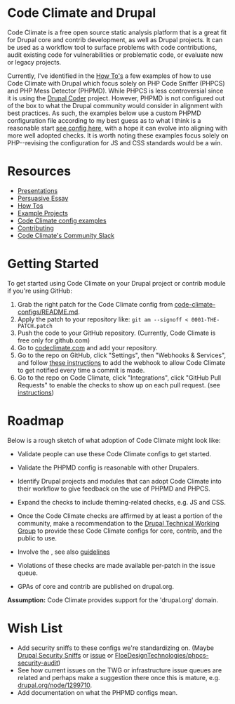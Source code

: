 # Code Climate and Drupal

Code Climate is a free open source static analysis platform that is a great fit for Drupal core and contrib development, as well as Drupal projects. It can be used as a workflow tool to surface problems with code contributions, audit existing code for vulnerabilities or problematic code, or evaluate new or legacy projects.

Currently, I've identified in the [How To's](docs/how-tos.md) a few examples of how to use Code Climate with Drupal which focus solely on PHP Code Sniffer (PHPCS) and PHP Mess Detector (PHPMD). While PHPCS is less controversial since it is using the [Drupal Coder](https://www.drupal.org/project/coder) project. However, PHPMD is not configured out of the box to what the Drupal community would consider in alignment with best practices. As such, the examples below use a custom PHPMD configuration file according to my best guess as to what I think is a reasonable start [see config here](code-climate-configs/drupal8-core/.phpmd.xml), with a hope it can evolve into aligning with more well adopted checks. It is worth noting these examples focus solely on PHP--revising the configuration for JS and CSS standards would be a win.

# Resources

* [Presentations](//josephdpurcell.github.io/code-climate-and-drupal/presentations/)
* [Persuasive Essay](persuasive-essay.md)
* [How Tos](docs/how-tos.md)
* [Example Projects](docs/example-projects.md)
* [Code Climate config examples](code-climate-configs/README.md)
* [Contributing](CONTRIBUTING.md)
* [Code Climate's Community Slack](https://codeclimate-community.slack.com/)

# Getting Started

To get started using Code Climate on your Drupal project or contrib module if you're using GitHub:

1. Grab the right patch for the Code Climate config from [code-climate-configs/README.md](/code-climate-configs).
1. Apply the patch to your repository like: `git am --signoff < 0001-THE-PATCH.patch`
1. Push the code to your GitHub repository. (Currently, Code Climate is free only for github.com)
1. Go to [codeclimate.com](https://codeclimate.com/) and add your repository.
1. Go to the repo on GitHub, click "Settings", then "Webhooks & Services", and follow [these instructions](https://docs.codeclimate.com/docs/github#section-pull-requests) to add the webhook to allow Code Climate to get notified every time a commit is made.
1. Go to the repo on Code Climate, click "Integrations", click "GitHub Pull Requests" to enable the checks to show up on each pull request. (see [instructions](https://docs.codeclimate.com/docs/github#section-pull-requests))

# Roadmap

Below is a rough sketch of what adoption of Code Climate might look like:

* Validate people can use these Code Climate configs to get started.
* Validate the PHPMD config is reasonable with other Drupalers.
* Identify Drupal projects and modules that can adopt Code Climate into their workflow to give feedback on the use of PHPMD and PHPCS.
* Expand the checks to include theming-related checks, e.g. JS and CSS.
* Once the Code Climate checks are affirmed by at least a portion of the community, make a recommendation to the [Drupal Technical Working Group](https://groups.drupal.org/node/510675) to provide these Code Climate configs for core, contrib, and the public to use.
* Involve the , see also [guidelines](https://www.drupal.org/project/coding_standards)

* Violations of these checks are made available per-patch in the issue queue.
* GPAs of core and contrib are published on drupal.org.

**Assumption:** Code Climate provides support for the 'drupal.org' domain.

# Wish List

* Add security sniffs to these configs we're standardizing on. (Maybe [Drupal Security Sniffs](https://www.drupal.org/sandbox/coltrane/1921926) or [issue](https://www.drupal.org/node/1844870) or [FloeDesignTechnologies/phpcs-security-audit](https://github.com/FloeDesignTechnologies/phpcs-security-audit))
* See how current issues on the TWG or infrastructure issue queues are related and perhaps make a suggestion there once this is mature, e.g. [drupal.org/node/1299710](https://www.drupal.org/node/1299710).
* Add documentation on what the PHPMD configs mean.

